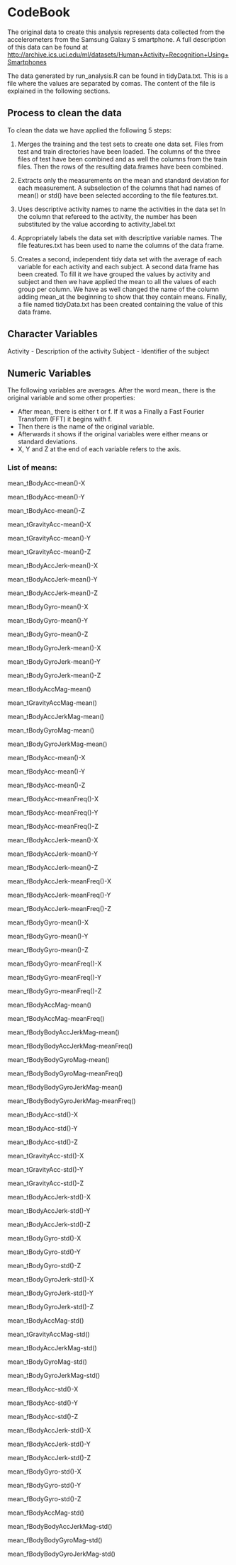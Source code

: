 CodeBook
==================================================================

The original data to create this analysis represents data collected from 
the accelerometers from the Samsung Galaxy S smartphone. 
A full description of this data can be found at
http://archive.ics.uci.edu/ml/datasets/Human+Activity+Recognition+Using+Smartphones

The data generated by run_analysis.R can be found in tidyData.txt. This is a 
file where the values are separated by comas. The content of the file is 
explained in the following sections.

## Process to clean the data

To clean the data we have applied the following 5 steps:

1. Merges the training and the test sets to create one data set.
Files from test and train directories have been loaded. The columns of the three files of test have been combined 
and as well the columns from the train files. Then the rows of the resulting data.frames have been combined.

2. Extracts only the measurements on the mean and standard deviation for each measurement. 
A subselection of the columns that had names of mean() or std() have been selected according to the file features.txt.

3. Uses descriptive activity names to name the activities in the data set
In the column that refereed to the activity, the number has been substituted by the value according to activity_label.txt 

4. Appropriately labels the data set with descriptive variable names. 
The file features.txt has been used to name the columns of the data frame.

5. Creates a second, independent tidy data set with the average of each variable for each activity and each subject.
A second data frame has been created. To fill it we have grouped the values by activity and subject and then we
have applied the mean to all the values of each group per column. We have as well changed the name of the column
adding mean_at the beginning to show that they contain means. Finally, a file named tidyData.txt has been created
containing the value of this data frame.  

## Character Variables
Activity - Description of the activity
Subject - Identifier of the subject

## Numeric Variables

The following variables are averages. After the word mean_ there is the original
variable and some other properties:

- After mean_ there is either t or f. If it was a Finally a Fast Fourier 
Transform (FFT) it begins with f. 
- Then there is the name of the original variable. 
- Afterwards it shows if the original variables were either means or standard 
deviations. 
- X, Y and Z at the end of each variable refers to the axis.

### List of means:

mean_tBodyAcc-mean()-X

mean_tBodyAcc-mean()-Y

mean_tBodyAcc-mean()-Z

mean_tGravityAcc-mean()-X

mean_tGravityAcc-mean()-Y

mean_tGravityAcc-mean()-Z

mean_tBodyAccJerk-mean()-X

mean_tBodyAccJerk-mean()-Y

mean_tBodyAccJerk-mean()-Z

mean_tBodyGyro-mean()-X

mean_tBodyGyro-mean()-Y

mean_tBodyGyro-mean()-Z

mean_tBodyGyroJerk-mean()-X

mean_tBodyGyroJerk-mean()-Y

mean_tBodyGyroJerk-mean()-Z

mean_tBodyAccMag-mean()

mean_tGravityAccMag-mean()

mean_tBodyAccJerkMag-mean()

mean_tBodyGyroMag-mean()

mean_tBodyGyroJerkMag-mean()

mean_fBodyAcc-mean()-X

mean_fBodyAcc-mean()-Y

mean_fBodyAcc-mean()-Z

mean_fBodyAcc-meanFreq()-X

mean_fBodyAcc-meanFreq()-Y

mean_fBodyAcc-meanFreq()-Z

mean_fBodyAccJerk-mean()-X

mean_fBodyAccJerk-mean()-Y

mean_fBodyAccJerk-mean()-Z

mean_fBodyAccJerk-meanFreq()-X

mean_fBodyAccJerk-meanFreq()-Y

mean_fBodyAccJerk-meanFreq()-Z

mean_fBodyGyro-mean()-X

mean_fBodyGyro-mean()-Y

mean_fBodyGyro-mean()-Z

mean_fBodyGyro-meanFreq()-X

mean_fBodyGyro-meanFreq()-Y

mean_fBodyGyro-meanFreq()-Z

mean_fBodyAccMag-mean()

mean_fBodyAccMag-meanFreq()

mean_fBodyBodyAccJerkMag-mean()

mean_fBodyBodyAccJerkMag-meanFreq()

mean_fBodyBodyGyroMag-mean()

mean_fBodyBodyGyroMag-meanFreq()

mean_fBodyBodyGyroJerkMag-mean()

mean_fBodyBodyGyroJerkMag-meanFreq()

mean_tBodyAcc-std()-X

mean_tBodyAcc-std()-Y

mean_tBodyAcc-std()-Z

mean_tGravityAcc-std()-X

mean_tGravityAcc-std()-Y

mean_tGravityAcc-std()-Z

mean_tBodyAccJerk-std()-X

mean_tBodyAccJerk-std()-Y

mean_tBodyAccJerk-std()-Z

mean_tBodyGyro-std()-X

mean_tBodyGyro-std()-Y

mean_tBodyGyro-std()-Z

mean_tBodyGyroJerk-std()-X

mean_tBodyGyroJerk-std()-Y

mean_tBodyGyroJerk-std()-Z

mean_tBodyAccMag-std()

mean_tGravityAccMag-std()

mean_tBodyAccJerkMag-std()

mean_tBodyGyroMag-std()

mean_tBodyGyroJerkMag-std()

mean_fBodyAcc-std()-X

mean_fBodyAcc-std()-Y

mean_fBodyAcc-std()-Z

mean_fBodyAccJerk-std()-X

mean_fBodyAccJerk-std()-Y

mean_fBodyAccJerk-std()-Z

mean_fBodyGyro-std()-X

mean_fBodyGyro-std()-Y

mean_fBodyGyro-std()-Z

mean_fBodyAccMag-std()

mean_fBodyBodyAccJerkMag-std()

mean_fBodyBodyGyroMag-std()

mean_fBodyBodyGyroJerkMag-std()

